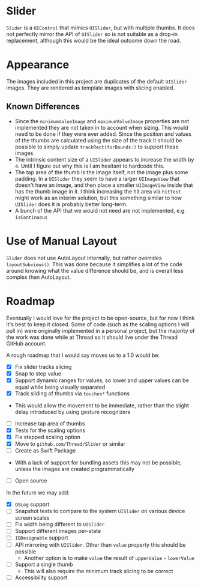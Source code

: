 # Slider

`Slider` is a `UIControl` that mimics `UISlider`, but with multiple thumbs. It does not perfectly mirror the API of `UISlider` so is not suitable as a drop-in replacement, although this would be the ideal outcome down the road.

# Appearance

The images included in this project are duplicates of the default `UISlider` images. They are rendered as template images with slicing enabled.

## Known Differences

 - Since the `minimumValueImage` and `maximumValueImage` properties are not implemented they are not taken in to account when sizing. This would need to be done if they were ever added. Since the position and values of the thumbs are calculated using the size of the track it should be possible to simply update `trackRect(forBounds:)` to support these images.
 - The intrinsic content size of a `UISlider` appears to increase the width by `4`. Until I figure out why this is I am hesitant to hardcode this.
 - The tap area of the thumb is the image itself, not the image plus some padding. In a `UISlider` they seem to have a larger `UIImageView` that doesn't have an image, and then place a smaller `UIImageView` inside that has the thumb image in it. I think increasing the hit area via `hitTest` might work as an interim solution, but this something similar to how `UISlider` does it is probably better long-term.
 - A bunch of the API that we would not need are not implemented, e.g. `isContinuous`

# Use of Manual Layout

`Slider` does not use AutoLayout internally, but rather overrides `layoutSubviews()`. This was done because it simplifies a lot of the code around knowing what the value difference should be, and is overall less complex than AutoLayout.

# Roadmap

Eventually I would love for the project to be open-source, but for now I think it's best to keep it closed. Some of code (such as the scaling options I will pull in) were originally implemented in a personal project, but the majority of the work was done while at Thread so it should live under the Thread GitHub account.

A rough roadmap that I would say moves us to a 1.0 would be:

 - [X] Fix slider tracks slicing
 - [X] Snap to step value
 - [X] Support dynamic ranges for values, so lower and upper values can be equal while being visually separated
 - [X] Track sliding of thumbs via `touches*` functions
  - This would allow the movement to be immediate, rather than the slight delay introduced by using gesture recognizers
 - [ ] Increase tap area of thumbs
 - [X] Tests for the scaling options
 - [X] Fix stepped scaling option
 - [X] Move to `github.com/Thread/Slider` or similar
 - [ ] Create as Swift Package
  - With a lack of support for bundling assets this may not be possible, unless the images are created programmatically
 - [ ] Open source

In the future we may add:

 - [X] `OSLog` support
 - [ ] Snapshot tests to compare to the system `UISlider` on various device screen scales
 - [ ] Fix width being different to `UISlider`
 - [ ] Support different images per-state
 - [ ] `IBDesignable` support
 - [ ] API mirroring with `UISlider`. Other than `value` property this should be possible
   - Another option is to make `value` the result of `upperValue` - `lowerValue`
 - [ ] Support a single thumb
   - This will also require the minimum track slicing to be correct
 - [ ] Accessibility support